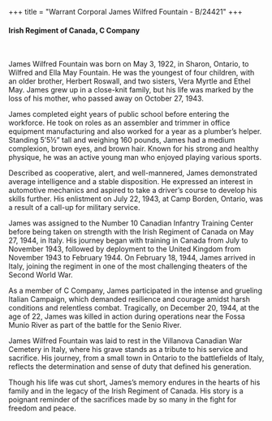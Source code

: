 +++
title = "Warrant Corporal James Wilfred Fountain - B/24421"
+++

#### Irish Regiment of Canada, C Company
<br>


James Wilfred Fountain was born on May 3, 1922, in Sharon, Ontario, to Wilfred and Ella May Fountain. He was the youngest of four children, with an older brother, Herbert Roswall, and two sisters, Vera Myrtle and Ethel May. James grew up in a close-knit family, but his life was marked by the loss of his mother, who passed away on October 27, 1943.

James completed eight years of public school before entering the workforce. He took on roles as an assembler and trimmer in office equipment manufacturing and also worked for a year as a plumber’s helper. Standing 5’5½” tall and weighing 160 pounds, James had a medium complexion, brown eyes, and brown hair. Known for his strong and healthy physique, he was an active young man who enjoyed playing various sports.

Described as cooperative, alert, and well-mannered, James demonstrated average intelligence and a stable disposition. He expressed an interest in automotive mechanics and aspired to take a driver’s course to develop his skills further. His enlistment on July 22, 1943, at Camp Borden, Ontario, was a result of a call-up for military service.

James was assigned to the Number 10 Canadian Infantry Training Center before being taken on strength with the Irish Regiment of Canada on May 27, 1944, in Italy. His journey began with training in Canada from July to November 1943, followed by deployment to the United Kingdom from November 1943 to February 1944. 
On February 18, 1944, James arrived in Italy, joining the regiment in one of the most challenging theaters of the Second World War.

As a member of C Company, James participated in the intense and grueling Italian Campaign, which demanded resilience and courage amidst harsh conditions and relentless combat. 
Tragically, on December 20, 1944, at the age of 22, James was killed in action during operations near the Fossa Munio River as part of the battle for the Senio River.

James Wilfred Fountain was laid to rest in the Villanova Canadian War Cemetery in Italy, where his grave stands as a tribute to his service and sacrifice. 
His journey, from a small town in Ontario to the battlefields of Italy, reflects the determination and sense of duty that defined his generation.

Though his life was cut short, James’s memory endures in the hearts of his family and in the legacy of the Irish Regiment of Canada. 
His story is a poignant reminder of the sacrifices made by so many in the fight for freedom and peace.
